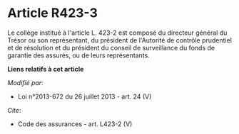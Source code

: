 # Article R423-3

Le collège institué à l'article L. 423-2 est composé du directeur général du Trésor ou son représentant, du président de
l'Autorité de contrôle prudentiel et de résolution et du président du conseil de surveillance du fonds de garantie des
assurés, ou de leurs représentants.

**Liens relatifs à cet article**

_Modifié par_:

  - Loi n°2013-672 du 26 juillet 2013 - art. 24 (V)

_Cite_:

  - Code des assurances - art. L423-2 (V)
